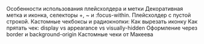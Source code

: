 Особенности использования плейсхолдера и метки
Декоративная метка и иконка, селекторы +, ~ и :focus-within. Плейсхолдер с пустой строкой.
Кастомные чекбоксы и радиокнопки:
Как вырезать иконку
Как прятать чек: display vs appearance vs visually-hidden
Оформление через border и background-origin
Кастомные чеки от Макеева
